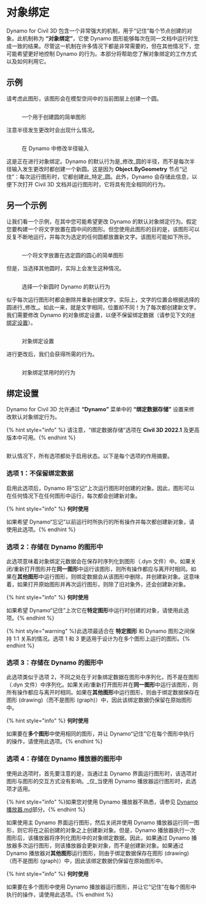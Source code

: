 # 对象绑定

Dynamo for Civil 3D 包含一个非常强大的机制，用于“记住”每个节点创建的对象。此机制称为 **“对象绑定”**，它使 Dynamo 图形能够每次在同一文档中运行时生成一致的结果。尽管这一机制在许多情况下都是非常需要的，但在其他情况下，您可能希望更好地控制 Dynamo 的行为。本部分将帮助您了解对象绑定的工作方式以及如何利用它。

## 示例

请考虑此图形，该图形会在模型空间中的当前图层上创建一个圆。

<figure><img src="../../.gitbook/assets/c3d-binding-create-circle.png" alt=""><figcaption><p>一个用于创建圆的简单图形</p></figcaption></figure>

注意半径发生更改时会出现什么情况。

<figure><img src="../../.gitbook/assets/c3d-binding-change-radius.gif" alt=""><figcaption><p>在 Dynamo 中修改半径输入</p></figcaption></figure>

这是正在进行对象绑定。Dynamo 的默认行为是_修改_圆的半径，而不是每次半径输入发生更改时都创建一个新圆。这是因为 **Object.ByGeometry** 节点“记住”：每次运行图形时，它都创建此_特定_圆。此外，Dynamo 会存储此信息，以便下次打开 Civil 3D 文档并运行图形时，它将具有完全相同的行为。

## 另一个示例

让我们看一个示例，在其中您可能希望更改 Dynamo 的默认对象绑定行为。假定您要构建一个将文字放置在圆中间的图形。但您使用此图形的目的是，该图形可以反复不断地运行，并每次为选定的任何圆都放置新文字。该图形可能如下所示。

<figure><img src="../../.gitbook/assets/c3d-binding-create-text.png" alt=""><figcaption><p>一个将文字放置在选定圆的圆心的简单图形</p></figcaption></figure>

但是，当选择其他圆时，实际上会发生这种情况。

<figure><img src="../../.gitbook/assets/c3d-binding-select-circle.gif" alt=""><figcaption><p>选择一个新圆时 Dynamo 的默认行为</p></figcaption></figure>

似乎每次运行图形时都会删除并重新创建文字。实际上，文字的位置会根据选择的圆进行_修改_。如此一来，就是文字相同，位置却不同！为了每次都创建新文字，我们需要修改 Dynamo 的对象绑定设置，以便不保留绑定数据（请参见下文的[\#绑定设置](object-binding.md#binding-settings "mention")）。

<figure><img src="../../.gitbook/assets/Land_ServicePlacement_BindingSettings.png" alt=""><figcaption><p>对象绑定设置</p></figcaption></figure>

进行更改后，我们会获得所需的行为。

<figure><img src="../../.gitbook/assets/c3d-binding-repeat-placement.gif" alt=""><figcaption><p>对象绑定禁用时的行为</p></figcaption></figure>

## 绑定设置

Dynamo for Civil 3D 允许通过 **“Dynamo”** 菜单中的 **“绑定数据存储”** 设置来修改默认对象绑定行为。

{% hint style="info" %} 请注意，“绑定数据存储”选项在 **Civil 3D 2022.1** 及更高版本中可用。{% endhint %}

<figure><img src="../../.gitbook/assets/c3d-binding-settings (1).png" alt=""><figcaption></figcaption></figure>

默认情况下，所有选项都处于启用状态。以下是每个选项的作用摘要。

### 选项 1：不保留绑定数据

启用此选项后，Dynamo 将“忘记”上次运行图形时创建的对象。因此，图形可以在任何情况下在任何图形中运行，每次都会创建新对象。

{% hint style="info" %} **何时使用**

如果希望 Dynamo“忘记”以前运行时所执行的所有操作并每次都创建新对象，请使用此选项。{% endhint %}

### 选项 2：存储在 Dynamo 的图形中

此选项意味着对象绑定元数据会在保存时序列化到图形（.dyn 文件）中。如果关闭/重新打开图形并在**同一图形**中运行该图形，则所有操作都应与离开时相同。如果在**其他图形**中运行图形，则绑定数据会从该图形中删除，并创建新对象。这意味着，如果打开原始图形并再次运行图形，则除了旧对象外，还会创建新对象。

{% hint style="info" %} **何时使用**

如果希望 Dynamo“记住”上次它在**特定图形**中运行时创建的对象，请使用此选项。{% endhint %}

{% hint style="warning" %}此选项最适合在 **特定图形** 和 Dynamo 图形之间保持 1:1 关系的情况。选项 1 和 3 更适用于设计为在多个图形上运行的图形。{% endhint %}

### 选项 3：存储在 Dynamo 的图形中

此选项类似于选项 2，不同之处在于对象绑定数据在图形中序列化，而不是在图形（.dyn 文件）中序列化。如果关闭/重新打开图形并在**同一图形**中运行该图形，则所有操作都应与离开时相同。如果在**其他图形**中运行图形，则由于绑定数据保存在图形 (drawing)（而不是图形 (graph)）中，因此该绑定数据仍保留在原始图形中。

{% hint style="info" %} **何时使用**

如果要在**多个图形**中使用相同的图形，并让 Dynamo“记住”它在每个图形中执行的操作，请使用此选项。{% endhint %}

### 选项 4：存储在 Dynamo 播放器的图形中

使用此选项时，首先要注意的是，当通过主 Dynamo 界面运行图形时，该选项对图形与图形的交互方式没有影响。_仅_当使用 Dynamo 播放器运行图形时，此选项才适用。

{% hint style="info" %}如果您对使用 Dynamo 播放器不熟悉，请参见 [Dynamo 播放器.md](../dynamo-player.md "mention")部分。{% endhint %}

如果使用主 Dynamo 界面运行图形，然后关闭并使用 Dynamo 播放器运行同一图形，则它将在之前创建的对象之上创建新对象。但是，Dynamo 播放器执行一次图形后，该播放器将序列化图形中的对象绑定数据。因此，如果通过 Dynamo 播放器多次运行图形，则该播放器会更新对象，而不是创建新对象。如果通过 Dynamo 播放器对**其他图形**运行图形，则由于绑定数据保存在图形 (drawing)（而不是图形 (graph)）中，因此该绑定数据仍保留在原始图形中。

{% hint style="info" %} **何时使用**

如果要在多个图形中使用 Dynamo 播放器运行图形，并让它“记住”在每个图形中执行的操作，请使用此选项。{% endhint %}
